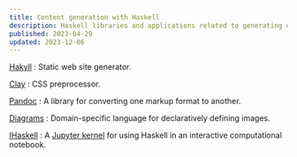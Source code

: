 ```yaml
---
title: Content generation with Haskell
description: Haskell libraries and applications related to generating content.
published: 2023-04-29
updated: 2023-12-06
---
```


[Hakyll](https://jaspervdj.be/hakyll/)
:   Static web site generator.

[Clay](http://fvisser.nl/clay/)
:   CSS preprocessor.

[Pandoc](https://pandoc.org/)
:   A library for converting one markup format to another.

[Diagrams](https://diagrams.github.io/)
:   Domain-specific language for declaratively defining images.

[IHaskell](https://github.com/IHaskell/IHaskell)
:   A [Jupyter kernel](https://docs.jupyter.org/en/latest/projects/kernels.html)
    for using Haskell in an interactive computational notebook.
